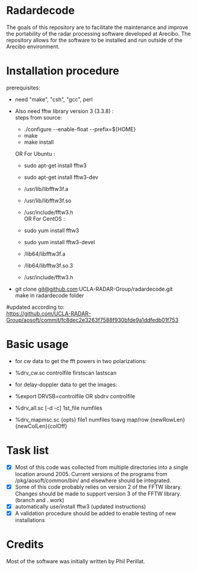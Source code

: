 # Radardecode

The goals of this repository are to facilitate the maintenance and improve the portability of the radar processing software developed at Arecibo.  The repository allows for the software to be installed and run outside of the Arecibo environment. 

# Installation procedure

prerequisites:  
- need "make", "csh", "gcc", perl  
  
- Also need fftw library version 3 (3.3.8) :  
    steps from source:  
    - ./configure --enable-float --prefix=${HOME}  
    -  make  
    -  make install  
  
    OR For Ubuntu :  
    - sudo apt-get install fftw3    
    - sudo apt-get install fftw3-dev    
  
    - /usr/lib/libfftw3f.a  
    - /usr/lib/libfftw3f.so  
    - /usr/include/fftw3.h  
    OR For CentOS :  
    - sudo yum install fftw3    
    - sudo yum install fftw3-devel  
  
    - /lib64/libfftw3f.a    
    - /lib64/libfftw3f.so.3  
    - /usr/include/fftw3.h  
  
- git clone git@github.com:UCLA-RADAR-Group/radardecode.git  
    make in radardecode folder

#updated according to:  
https://github.com/UCLA-RADAR-Group/aosoft/commit/fc8dec2e3263f7588f930bfde9a1ddfedb01f753  

# Basic usage

- for cw data to get the fft powers in two polarizations:  
- %drv_cw.sc controlfile firstscan lastscan  


- for delay-doppler data to get the images:  
- %export DRVSB=controlfile OR sbdrv controlfile  
- %drv_all.sc [-d -c] 1st_file numfiles  
- %drv_mapmsc.sc {opts} file1 numfiles toavg map/row {newRowLen} {newColLen}{colOff}  

# Task list

- [x] Most of this code was collected from multiple directories into a single location around 2005.  Current versions of the programs from /pkg/aosoft/common/bin/ and elsewhere should be integrated.
- [x] Some of this code probably relies on version 2 of the FFTW library.  Changes should be made to support version 3 of the FFTW library.   (branch and . work)
- [x] automatically use/install fftw3 (updated instructions)
- [x] A validation procedure should be added to enable testing of new installations  

# Credits

Most of the software was initially written by Phil Perillat.  
